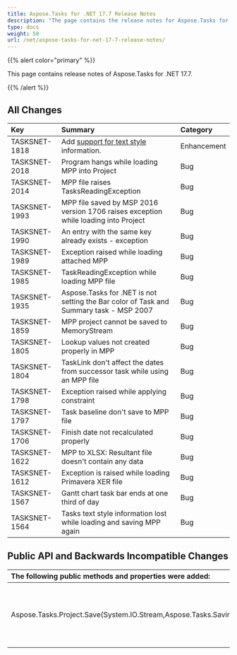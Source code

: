 ```yaml
---
title: Aspose.Tasks for .NET 17.7 Release Notes
description: "The page contains the release notes for Aspose.Tasks for .NET 17.7."
type: docs
weight: 50
url: /net/aspose-tasks-for-net-17-7-release-notes/
---
```


{{% alert color="primary" %}} 

This page contains release notes of Aspose.Tasks for .NET 17.7.

{{% /alert %}} 
## **All Changes**

|**Key**|**Summary**|**Category**|
| :- | :- | :- |
|TASKSNET-1818|Add [support for text style](/tasks/net/working-with-project-views/#workingwithprojectviews-supportfortextstyling) information.|Enhancement|
|TASKSNET-2018|Program hangs while loading MPP into Project|Bug|
|TASKSNET-2014|MPP file raises TasksReadingException|Bug|
|TASKSNET-1993|MPP file saved by MSP 2016 version 1706 raises exception while loading into Project|Bug|
|TASKSNET-1990|An entry with the same key already exists - exception|Bug|
|TASKSNET-1989|Exception raised while loading attached MPP|Bug|
|TASKSNET-1985|TaskReadingException while loading MPP file|Bug|
|TASKSNET-1935|Aspose.Tasks for .NET is not setting the Bar color of Task and Summary task - MSP 2007|Bug|
|TASKSNET-1859|MPP project cannot be saved to MemoryStream|Bug|
|TASKSNET-1805|Lookup values not created properly in MPP|Bug|
|TASKSNET-1804|TaskLink don't affect the dates from successor task while using an MPP file|Bug|
|TASKSNET-1798|Exception raised while applying constraint|Bug|
|TASKSNET-1797|Task baseline don't save to MPP file|Bug|
|TASKSNET-1706|Finish date not recalculated properly|Bug|
|TASKSNET-1622|MPP to XLSX: Resultant file doesn't contain any data|Bug|
|TASKSNET-1612|Exception is raised while loading Primavera XER file|Bug|
|TASKSNET-1567|Gantt chart task bar ends at one third of day|Bug|
|TASKSNET-1564|Tasks text style information lost while loading and saving MPP again|Bug|
## **Public API and Backwards Incompatible Changes**

|**The following public methods and properties were added:**|**Description**|
| :- | :- |
|Aspose.Tasks.Project.Save(System.IO.Stream,Aspose.Tasks.Saving.MPPSaveOptions)|Saves the project to a stream using the specified save options.|


